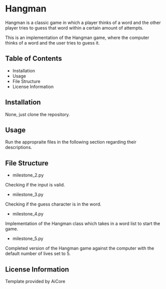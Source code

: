 # Hangman
Hangman is a classic game in which a player thinks of a word and the other player tries to guess that word within a certain amount of attempts.

This is an implementation of the Hangman game, where the computer thinks of a word and the user tries to guess it. 

## Table of Contents
- Installation
- Usage
- File Structure
- License Information

## Installation
None, just clone the repository.

## Usage
Run the appropraite files in the following section regarding their descriptions.

## File Structure
- milestone_2.py

Checking if the input is valid.

- milestone_3.py

Checking if the guess character is in the word.

- milestone_4.py

Implementation of the Hangman class which takes in a word list to start the game.

- milestone_5.py

Completed version of the Hangman game against the computer with the default number of lives set to 5.

## License Information
Template provided by AiCore